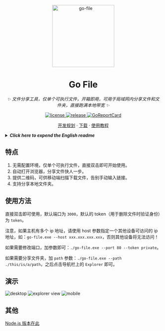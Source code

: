<p align="center">
  <a href="https://github.com/songquanpeng/go-file"><img src="https://user-images.githubusercontent.com/39998050/108494937-1a573e80-72e3-11eb-81c3-5545d7c2ed6e.jpg" width="200" height="200" alt="go-file"></a>
</p>

<div align="center">

# Go File

_✨ 文件分享工具，仅单个可执行文件，开箱即用，可用于局域网内分享文件和文件夹，直接跑满本地带宽 ✨_  

</div>

<p align="center">
  <a href="https://raw.githubusercontent.com/songquanpeng/go-file/master/LICENSE">
    <img src="https://img.shields.io/github/license/songquanpeng/go-file" alt="license">
  </a>
  <a href="https://github.com/songquanpeng/go-file/releases/latest">
    <img src="https://img.shields.io/github/v/release/songquanpeng/go-file?color=brightgreen&include_prereleases" alt="release">
  </a>
  <a href="https://goreportcard.com/report/github.com/songquanpeng/go-file">
  <img src="https://goreportcard.com/badge/github.com/songquanpeng/go-file" alt="GoReportCard">
  </a>
</p>

<p align="center">
  <a href="https://github.com/songquanpeng/go-file/projects/1">开发规划</a>
  ·
  <a href="https://github.com/songquanpeng/go-file/releases">下载</a>
  ·
  <a href="https://iamazing.cn/page/LAN-SHARE-使用教程">使用教程</a>
</p>


<details>
<summary><strong><i>Click here to expend the English readme</i></strong></summary>
<div>

## Description
File sharing tool, can be used to share files in a LAN.

## Features
1. No need to configure environment and there is only a single executable file.
2. Automatically open browser to make you share file more quickly.
3. Generate QR codes for your mobile phone to scan.
4. Easily share all the content of a local dir.

## Usage
Just double-click to use with default port `3000` and default token (used to verify identity when user try to delete files) `token`.

If you want to change the port and token, run it like this:`./go-file.exe -port 80 -token private`.

Your can also public a local path by providing a `path` like this : `./go-file.exe -path ./this/is/a/path` 

## Demo
![desktop](https://user-images.githubusercontent.com/39998050/130427067-80bf3cc5-5fee-488a-bea5-e323b9458064.png)
![explorer view](https://user-images.githubusercontent.com/39998050/144734218-d8969c22-f626-464d-b0c5-c32ec61b4e7d.png)
![mobile](https://user-images.githubusercontent.com/39998050/130427229-10da003f-8d9a-4591-b32c-efedbac419fb.png)
## Others
[Node.js version is here.](https://github.com/songquanpeng/lan-share)
</div>
</details>


## 特点
1. 无需配置环境，仅单个可执行文件，直接双击即可开始使用。
2. 自动打开浏览器，分享文件快人一步。
3. 提供二维码，可供移动端扫描下载文件，告别手动输入链接。
4. 支持分享本地文件夹。

## 使用方法
直接双击即可使用，默认端口为 `3000`，默认的 token（用于删除文件时验证身份）为 `token`。

注意，如果主机有多个 ip 地址，请使用 host 参数指定一个其他设备可访问的 ip 地址，如：`go-file.exe --host xxx.xxx.xxx.xxx`，否则其他设备将无法访问！

如果需要修改端口，加参数即可：`./go-file.exe --port 80 --token private`。

如果需要分享文件夹，加 `path` 参数：`./go-file.exe --path ./this/is/a/path`，之后点击导航栏上的 `Explorer` 即可。

## 演示
![desktop](https://user-images.githubusercontent.com/39998050/130427067-80bf3cc5-5fee-488a-bea5-e323b9458064.png)
![explorer view](https://user-images.githubusercontent.com/39998050/144734218-d8969c22-f626-464d-b0c5-c32ec61b4e7d.png)
![mobile](https://user-images.githubusercontent.com/39998050/130427229-10da003f-8d9a-4591-b32c-efedbac419fb.png)

## 其他
[Node.js 版本在此](https://github.com/songquanpeng/lan-share)
